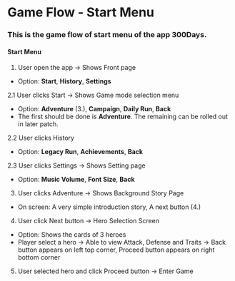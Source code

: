 # Game Flow - Start Menu

### This is the game flow of start menu of the app 300Days. 

#### Start Menu
1. User open the app -> Shows Front page 

  - Option: **Start**, **History**, **Settings** 

2.1 User clicks Start -> Shows Game mode selection menu 

  - Option: **Adventure** (3.), **Campaign**,  **Daily Run**, **Back**
  - The first should be done is **Adventure**. The remaining can be rolled out in later patch.

2.2 User clicks History
  
  - Option: **Legacy Run**, **Achievements**, **Back**

2.3 User clicks Settings -> Shows Setting page

  - Option: **Music Volume**, **Font Size**, **Back**

3. User clicks Adventure -> Shows Background Story Page

  - On screen: A very simple introduction story, A next button (4.)

4. User click Next button -> Hero Selection Screen

  - Option: Shows the cards of 3 heroes 
  - Player select a hero -> Able to view Attack, Defense and Traits -> Back button appears on left top corner, Proceed button appears on right bottom corner

5. User selected hero and click Proceed button -> Enter Game
